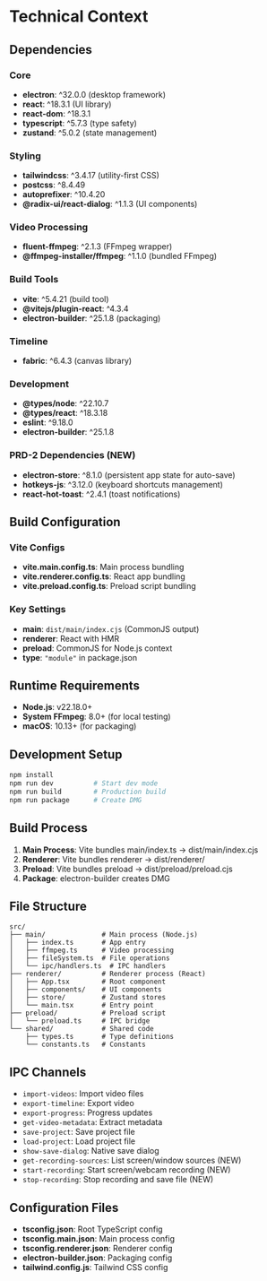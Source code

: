 # Technical Context

## Dependencies

### Core
- **electron**: ^32.0.0 (desktop framework)
- **react**: ^18.3.1 (UI library)
- **react-dom**: ^18.3.1
- **typescript**: ^5.7.3 (type safety)
- **zustand**: ^5.0.2 (state management)

### Styling
- **tailwindcss**: ^3.4.17 (utility-first CSS)
- **postcss**: ^8.4.49
- **autoprefixer**: ^10.4.20
- **@radix-ui/react-dialog**: ^1.1.3 (UI components)

### Video Processing
- **fluent-ffmpeg**: ^2.1.3 (FFmpeg wrapper)
- **@ffmpeg-installer/ffmpeg**: ^1.1.0 (bundled FFmpeg)

### Build Tools
- **vite**: ^5.4.21 (build tool)
- **@vitejs/plugin-react**: ^4.3.4
- **electron-builder**: ^25.1.8 (packaging)

### Timeline
- **fabric**: ^6.4.3 (canvas library)

### Development
- **@types/node**: ^22.10.7
- **@types/react**: ^18.3.18
- **eslint**: ^9.18.0
- **electron-builder**: ^25.1.8

### PRD-2 Dependencies (NEW)
- **electron-store**: ^8.1.0 (persistent app state for auto-save)
- **hotkeys-js**: ^3.12.0 (keyboard shortcuts management)
- **react-hot-toast**: ^2.4.1 (toast notifications)

## Build Configuration

### Vite Configs
- **vite.main.config.ts**: Main process bundling
- **vite.renderer.config.ts**: React app bundling
- **vite.preload.config.ts**: Preload script bundling

### Key Settings
- **main**: `dist/main/index.cjs` (CommonJS output)
- **renderer**: React with HMR
- **preload**: CommonJS for Node.js context
- **type**: `"module"` in package.json

## Runtime Requirements
- **Node.js**: v22.18.0+
- **System FFmpeg**: 8.0+ (for local testing)
- **macOS**: 10.13+ (for packaging)

## Development Setup
```bash
npm install
npm run dev          # Start dev mode
npm run build        # Production build
npm run package      # Create DMG
```

## Build Process
1. **Main Process**: Vite bundles main/index.ts → dist/main/index.cjs
2. **Renderer**: Vite bundles renderer → dist/renderer/
3. **Preload**: Vite bundles preload → dist/preload/preload.cjs
4. **Package**: electron-builder creates DMG

## File Structure
```
src/
├── main/              # Main process (Node.js)
│   ├── index.ts       # App entry
│   ├── ffmpeg.ts      # Video processing
│   ├── fileSystem.ts  # File operations
│   └── ipc/handlers.ts  # IPC handlers
├── renderer/          # Renderer process (React)
│   ├── App.tsx        # Root component
│   ├── components/    # UI components
│   ├── store/         # Zustand stores
│   └── main.tsx       # Entry point
├── preload/           # Preload script
│   └── preload.ts     # IPC bridge
└── shared/            # Shared code
    ├── types.ts       # Type definitions
    └── constants.ts   # Constants
```

## IPC Channels
- `import-videos`: Import video files
- `export-timeline`: Export video
- `export-progress`: Progress updates
- `get-video-metadata`: Extract metadata
- `save-project`: Save project file
- `load-project`: Load project file
- `show-save-dialog`: Native save dialog
- `get-recording-sources`: List screen/window sources (NEW)
- `start-recording`: Start screen/webcam recording (NEW)
- `stop-recording`: Stop recording and save file (NEW)

## Configuration Files
- **tsconfig.json**: Root TypeScript config
- **tsconfig.main.json**: Main process config
- **tsconfig.renderer.json**: Renderer config
- **electron-builder.json**: Packaging config
- **tailwind.config.js**: Tailwind CSS config

